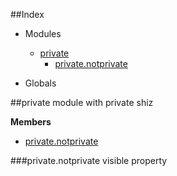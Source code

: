 ##Index

* Modules
  * [private](#module_private)
    * [private.notprivate](#module_private.notprivate)

* Globals

<a name="module_private"></a>
##private
module with private shiz

**Members**

* [private.notprivate](#module_private.notprivate)

<a name="module_private.notprivate"></a>
###private.notprivate
visible property


